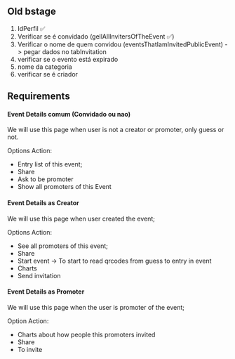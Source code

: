 ## Old bstage
1. IdPerfil ✅
2. Verificar se é convidado (gellAllInvitersOfTheEvent ✅)
3. Verificar o nome de quem convidou (eventsThatIamInvitedPublicEvent) -> pegar dados no tabInvitation
4. verificar se o evento está expirado
5. nome da categoria
6. verificar se é criador



## Requirements

#### Event Details comum (Convidado ou nao)
We will use this page when user is not a creator or promoter, only guess or not.

Options Action:
- Entry list of this event;
- Share
- Ask to be promoter
- Show all promoters of this Event

#### Event Details as Creator
We will use this page when user created the event;


Options Action:
- See all promoters of this event;
- Share
- Start event -> To start to read qrcodes from guess to entry in event
- Charts
- Send invitation



#### Event Details as Promoter
We will use this page when the user is promoter of the event;


Option Action:
- Charts about how people this promoters invited
- Share
- To invite










